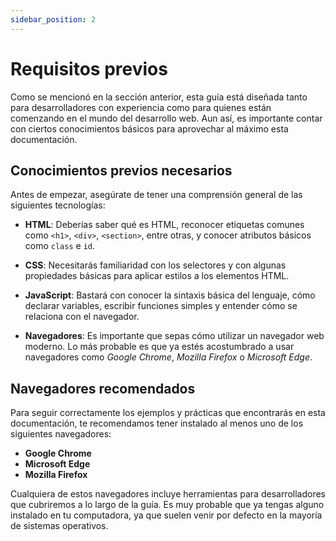 ```yaml
---
sidebar_position: 2
---
```


# Requisitos previos

Como se mencionó en la sección anterior, esta guía está diseñada tanto para desarrolladores con experiencia como para quienes están comenzando en el mundo del desarrollo web. Aun así, es importante contar con ciertos conocimientos básicos para aprovechar al máximo esta documentación.

## Conocimientos previos necesarios

Antes de empezar, asegúrate de tener una comprensión general de las siguientes tecnologías:

- **HTML**: Deberías saber qué es HTML, reconocer etiquetas comunes como `<h1>`, `<div>`, `<section>`, entre otras, y conocer atributos básicos como `class` e `id`.

- **CSS**: Necesitarás familiaridad con los selectores y con algunas propiedades básicas para aplicar estilos a los elementos HTML.

- **JavaScript**: Bastará con conocer la sintaxis básica del lenguaje, cómo declarar variables, escribir funciones simples y entender cómo se relaciona con el navegador.

- **Navegadores**: Es importante que sepas cómo utilizar un navegador web moderno. Lo más probable es que ya estés acostumbrado a usar navegadores como *Google Chrome*, *Mozilla Firefox* o *Microsoft Edge*.

## Navegadores recomendados

Para seguir correctamente los ejemplos y prácticas que encontrarás en esta documentación, te recomendamos tener instalado al menos uno de los siguientes navegadores:

- **Google Chrome**
- **Microsoft Edge**
- **Mozilla Firefox**

Cualquiera de estos navegadores incluye herramientas para desarrolladores que cubriremos a lo largo de la guía. Es muy probable que ya tengas alguno instalado en tu computadora, ya que suelen venir por defecto en la mayoría de sistemas operativos.